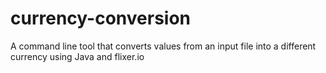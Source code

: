 # currency-conversion
A command line tool that converts values from an input file into a different currency using Java and flixer.io
